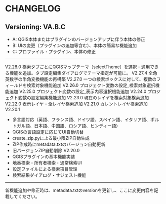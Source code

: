 # CHANGELOG

## Versioning: VA.B.C
- A: QGIS本体またはプラグインのバージョンアップに伴う本体の修正
- B: UIの変更（プラグインの追加等含む）、本体の簡易な機能追加
- C: プロファイル・プラグイン、本体の修正

---
V2.28.0 検索タブごとにQGISマップテーマ（selectTheme）を選択・適用できる機能を追加。タブ設定編集ダイアログでテーマ指定が可能に。
V2.27.4 全角英数字の半角変換機能の再構築
V2.27.0 一つの検索ボックスに対して、複数のフィールドを検索対象機能追加
V2.26.0 プロジェクト変数の設定_検索対象選択機能追加
V2.25.0 プロジェクト変数の設定_表示内容選択機能追加
V2.24.0 プロジェクト変数の設定編集機能追加
V2.23.0 現在のレイヤを検索対象検索追加
V2.22.0 表示レイヤ・全レイヤ検索追加
V2.21.0 カレントレイヤ検索追加
V2.20.1
- 多言語対応（英語、フランス語、ドイツ語、スペイン語、イタリア語、ポルトガル語、日本語、中国語、ロシア語、ヒンディー語）
- QGISの言語設定に応じてUI自動切替
- create_zip.pyによる最小限ZIP自動生成
- ZIP作成時にmetadata.txtのバージョン自動更新
- 旧バージョンZIP自動削除
V2.20.0
- QGISプラグインの基本機能実装
- 地番検索・所有者検索・通常検索UI
- 設定ファイルによる検索項目管理
- 検索結果ダイアログ・サジェスト機能
---
新機能追加や修正時は、metadata.txtのversionを更新し、ここに変更内容を記載してください。
